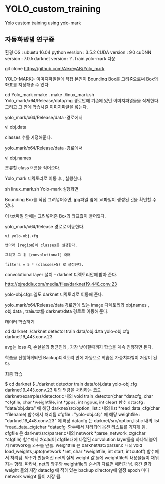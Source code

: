 # YOLO_custom_training
Yolo custom training using yolo-mark
## 자동화방법 연구중

환경
OS : ubuntu 16.04
python version : 3.5.2
CUDA version : 9.0
cuDNN version : 7.0.5
darknet version : ?
.Train
yolo-mark 다운

git clone https://github.com/AlexeyAB/Yolo_mark

YOLO-MARK는 이미지파일들에 직접 본인이 Bounding Box를 그려줌으로써 Box의 좌표를 지정해줄 수 있다

cd Yolo_mark
cmake .
make
./linux_mark.sh
Yolo_mark/x64/Release/data/img
경로안에 기존에 있던 이미지파일들을 삭제한다. 그리고 그 안에 학습시킬 이미지파일을 넣는다.



yolo_mark/x64/Release/data  -경로에서

vi obj.data


 classes 수를 지정해준다.

yolo_mark/x64/Release/data  -경로에서

vi obj.names

 

분류할 class 이름을 적어준다.

Yolo_mark 디렉토리로 이동 후 , 실행한다.

sh linux_mark.sh
Yolo-mark 실행화면

Bounding Box를 직접 그려넣어주면, jpg파일 옆에 txt파일이 생성된 것을 확인할 수 있다.

이 txt파일 안에는 그려넣어준 Box의 좌표값이 들어있다.

yolo_mark/x64/Release 경로로 이동한다.

    vi yolo-obj.cfg

    맨아래 [region]에 classes를 설정한다.

    그리고 그 위 [convolutional] 아래

    filters = 5 * (classes+5) 로 설정한다.


convolutional layer 설치 – darknet 디렉토리안에 받아 준다.

http://pjreddie.com/media/files/darknet19_448.conv.23

yolo-obj.cfg파일도 darknet 디렉토리로 이동해 준다.

 yolo_mark/x64/Release/data 경로안에 있는 image 디렉토리와 obj.names , obj.data , train.txt를 darknet/data 경로로 이동해 준다.

데이터 학습하기

cd darknet
./darknet detector train data/obj.data yolo-obj.cfg darknet19_448.conv.23


avg는 loss 즉, 손실율의 평균인데 , 가장 낮아질때까지 학습을 계속 진행하면 된다.

학습을 진행하게되면 Backup디렉토리 안에 자동으로 학습된 가중치파일이 저장이 된다.



최종 학습



$ cd darknet
$ ./darknet detector train data/obj.data yolo-obj.cfg darknet19_448.conv.23
위의 명령을 처리하는 코드
darknet/examples/detector.c 내의
void train_detector(char *datacfg, char *cfgfile, char *weightfile, int *gpus, int ngpus, int clear) 함수
datacfg : "data/obj.data" 에 해당
darknet/src/option_list.c 내의 
list *read_data_cfg(char *filename) 함수에서 처리됨
cfgfile : "yolo-obj.cfg" 에 해당
weightfile : "darknet19_448.conv.23" 에 해당
datacfg 는 darknet/src/option_list.c 내의 
list *read_data_cfg(char *datacfg) 함수에서 처리되어 옵션 리스트를 가지게 됨.
cfgfile 은 darknet/src/parser.c 내의 
network *parse_network_cfg(char *cfgfile) 함수에서 처리되어 cfgfile내에 나열된 convolution layer들을 하나씩 붙여서 network를 와꾸를 만듦.
weightfile 은 darknet/src/parser.c 내의
void load_weights_upto(network *net, char *weightfile, int start, int cutoff) 함수에서 처리됨.
와꾸가 만들어진 net의 실제 weight 값 들에 weightfile의 내용물들이 채워지는 형태.
따라서, net의 와꾸와 weightfile의 순서가 다르면 에러가 남.
중간 결과 weight 들의 저장
datacfg 에 적혀 있는 backup directory에 일정 epoch 마다 network weight 들이 저장 됨.
